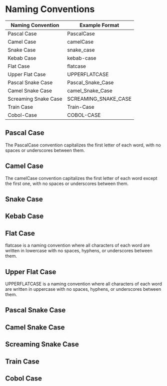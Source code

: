 # Naming Conventions

| Naming Convention | Example Format |
| ---------------- | -------------- |
| Pascal Case      | PascalCase     |
| Camel Case       | camelCase      |
| Snake Case       | snake_case     |
| Kebab Case       | kebab-case     |
| Flat Case        | flatcase       |
| Upper Flat Case  | UPPERFLATCASE  |
| Pascal Snake Case | Pascal_Snake_Case |
| Camel Snake Case | camel_Snake_Case |
| Screaming Snake Case | SCREAMING_SNAKE_CASE |
| Train Case       | Train-Case     |
| Cobol-Case       | COBOL-CASE     |


## Pascal Case

The PascalCase convention capitalizes the first letter of each word, with no
spaces or underscores between them.

## Camel Case

The camelCase convention capitalizes the first letter of each word except the
first one, with no spaces or underscores between them.

## Snake Case

## Kebab Case

## Flat Case

flatcase is a naming convention where all characters of each word are written
in lowercase with no spaces, hyphens, or underscores between them.

## Upper Flat Case

UPPERFLATCASE is a naming convention where all characters of each word are
written in uppercase with no spaces, hyphens, or underscores between them.

## Pascal Snake Case

## Camel Snake Case

## Screaming Snake Case

## Train Case

## Cobol Case
